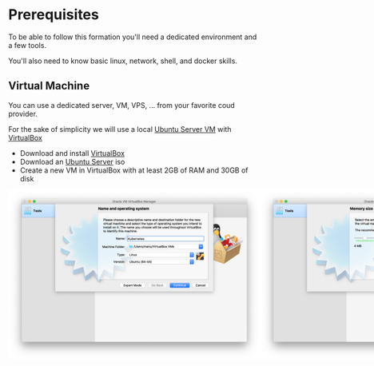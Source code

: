 # Prerequisites

To be able to follow this formation you'll need a dedicated environment and a few tools.

You'll also need to know basic linux, network, shell, and docker skills.

## Virtual Machine

You can use a dedicated server, VM, VPS, ... from your favorite coud provider.

For the sake of simplicity we will use a local [Ubuntu Server VM](https://www.ubuntu.com/download/server) with [VirtualBox](https://www.virtualbox.org)

- Download and install [VirtualBox](https://www.virtualbox.org)
- Download an [Ubuntu Server](https://www.ubuntu.com/download/server) iso
- Create a new VM in VirtualBox with at least 2GB of RAM and 30GB of disk

<div style="display: flex; flex-direction: inline; height: 100%; justify-content: space-between;">
    <img src=".assets/VBox_step_1.png"/>
    <img src=".assets/VBox_step_2.png"/>
    <img src=".assets/VBox_step_3.png"/>
</div>
